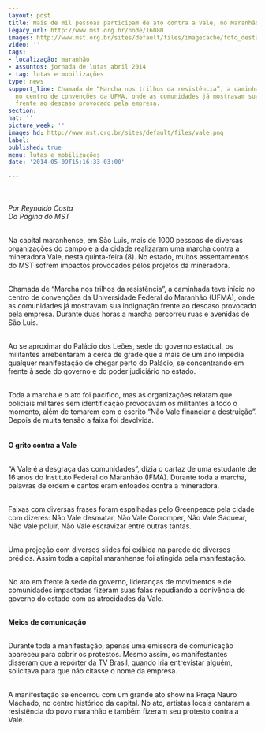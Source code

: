 ```yaml
---
layout: post
title: Mais de mil pessoas participam de ato contra a Vale, no Maranhão
legacy_url: http://www.mst.org.br/node/16080
images: http://www.mst.org.br/sites/default/files/imagecache/foto_destaque/vale.png
video: ''
tags:
- localização: maranhão
- assuntos: jornada de lutas abril 2014
- tag: lutas e mobilizações
type: news
support_line: Chamada de “Marcha nos trilhos da resistência”, a caminhada teve início
  no centro de convenções da UFMA, onde as comunidades já mostravam sua indignação
  frente ao descaso provocado pela empresa.
section: 
hat: ''
picture_week: ''
images_hd: http://www.mst.org.br/sites/default/files/vale.png
label: 
published: true
menu: lutas e mobilizações
date: '2014-05-09T15:16:33-03:00'

---
```

<p><img style="margin: 10px;" src="http://www.mst.org.br/sites/default/files/vale.png" alt=""></p><p><em>Por Reynaldo Costa<br></em><em>Da Página do MST<br><br></em></p><p>Na capital maranhense, em São Luis, mais de 1000 pessoas de diversas organizações do campo e a da cidade realizaram uma marcha contra a mineradora Vale, nesta quinta-feira (8). No estado, muitos assentamentos do MST sofrem impactos provocados pelos projetos da mineradora.</p><p><br>Chamada de “Marcha nos trilhos da resistência”, a caminhada teve início no centro de convenções da Universidade Federal do Maranhão (UFMA), onde as comunidades já mostravam sua indignação frente ao descaso provocado pela empresa. Durante duas horas a marcha percorreu ruas e avenidas de São Luis.</p><p><br>Ao se aproximar do Palácio dos Leões, sede do governo estadual, os militantes arrebentaram a cerca de grade que a mais de um ano impedia qualquer manifestação de chegar perto do Palácio, se concentrando em frente à sede do governo e do poder judiciário no estado.&nbsp;</p><p><br>Toda a marcha e o ato foi pacífico, mas as organizações relatam que policiais militares sem identificação provocavam os militantes a todo o momento, além de tomarem com o escrito “Não Vale financiar a destruição”. Depois de muita tensão a faixa foi devolvida.</p><p><img style="margin: 10px;" src="http://www.mst.org.br/sites/default/files/Vale2_0.png" alt=""><br><strong>O grito contra a Vale</strong></p><p><br>“A Vale é a desgraça das comunidades”, dizia o cartaz de uma estudante de 16 anos do Instituto Federal do Maranhão (IFMA). Durante toda a marcha, palavras de ordem e cantos eram entoados contra a mineradora.&nbsp;</p><p><br>Faixas com diversas frases foram espalhadas pelo Greenpeace pela cidade com dizeres: Não Vale desmatar, Não Vale Corromper, Não Vale Saquear, Não Vale poluir, Não Vale escravizar entre outras tantas.</p><p><br>Uma projeção com diversos slides foi exibida na parede de diversos prédios. Assim toda a capital maranhense foi atingida pela manifestação.</p><p><br>No ato em frente à sede do governo, lideranças de movimentos e de comunidades impactadas fizeram suas falas repudiando a conivência do governo do estado com as atrocidades da Vale.</p><p><br><strong>Meios de comunicação</strong></p><p><br>Durante toda a manifestação, apenas uma emissora de comunicação apareceu para cobrir os protestos. Mesmo assim, os manifestantes disseram que a repórter da TV Brasil, quando iria entrevistar alguém, solicitava para que não citasse o nome da empresa.&nbsp;</p><p><br>A manifestação se encerrou com um grande ato show na Praça Nauro Machado, no centro histórico da capital. No ato, artistas locais cantaram a resistência do povo maranhão e também fizeram seu protesto contra a Vale.&nbsp;</p><div>&nbsp;</div>
